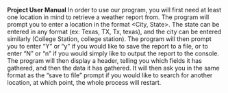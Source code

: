 ******************************Project User Manual******************************
In order to use our program, you will first need at least one location in mind to retrieve a
weather report from. The program will prompt you to enter a location in the format <City,
State>. The state can be entered in any format (ex: Texas, TX, Tx, texas), and the city can be
entered similarly (College Station, college station). The program will then prompt you to enter
“Y” or “y” if you would like to save the report to a file, or to enter “N” or “n” if you would
simply like to output the report to the console. The program will then display a header, telling
you which fields it has gathered, and then the data it has gathered. It will then ask you in the
same format as the “save to file” prompt if you would like to search for another location, at
which point, the whole process will restart. 
